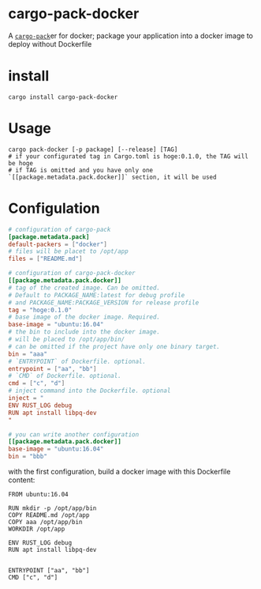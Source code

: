 # cargo-pack-docker
A [`cargo-pack`](https://github.com/KeenS/cargo-pack)er for docker; package your application into a docker image to deploy without Dockerfile

# install

```
cargo install cargo-pack-docker
```

# Usage

```
cargo pack-docker [-p package] [--release] [TAG]
# if your configurated tag in Cargo.toml is hoge:0.1.0, the TAG will be hoge
# if TAG is omitted and you have only one `[[package.metadata.pack.docker]]` section, it will be used
```

# Configulation


``` toml
# configuration of cargo-pack
[package.metadata.pack]
default-packers = ["docker"]
# files will be placet to /opt/app
files = ["README.md"]

# configuration of cargo-pack-docker
[[package.metadata.pack.docker]]
# tag of the created image. Can be omitted.
# Default to PACKAGE_NAME:latest for debug profile
# and PACKAGE_NAME:PACKAGE_VERSION for release profile
tag = "hoge:0.1.0"
# base image of the docker image. Required.
base-image = "ubuntu:16.04"
# the bin to include into the docker image.
# will be placed to /opt/app/bin/
# can be omitted if the project have only one binary target.
bin = "aaa"
# `ENTRYPOINT` of Dockerfile. optional.
entrypoint = ["aa", "bb"]
# `CMD` of Dockerfile. optional.
cmd = ["c", "d"]
# inject command into the Dockerfile. optional
inject = "
ENV RUST_LOG debug
RUN apt install libpq-dev
"

# you can write another configuration 
[[package.metadata.pack.docker]]
base-image = "ubuntu:16.04"
bin = "bbb"
```

with the first configuration, build a docker image with this Dockerfile content:

```
FROM ubuntu:16.04

RUN mkdir -p /opt/app/bin
COPY README.md /opt/app
COPY aaa /opt/app/bin
WORKDIR /opt/app

ENV RUST_LOG debug
RUN apt install libpq-dev


ENTRYPOINT ["aa", "bb"]
CMD ["c", "d"]

```
